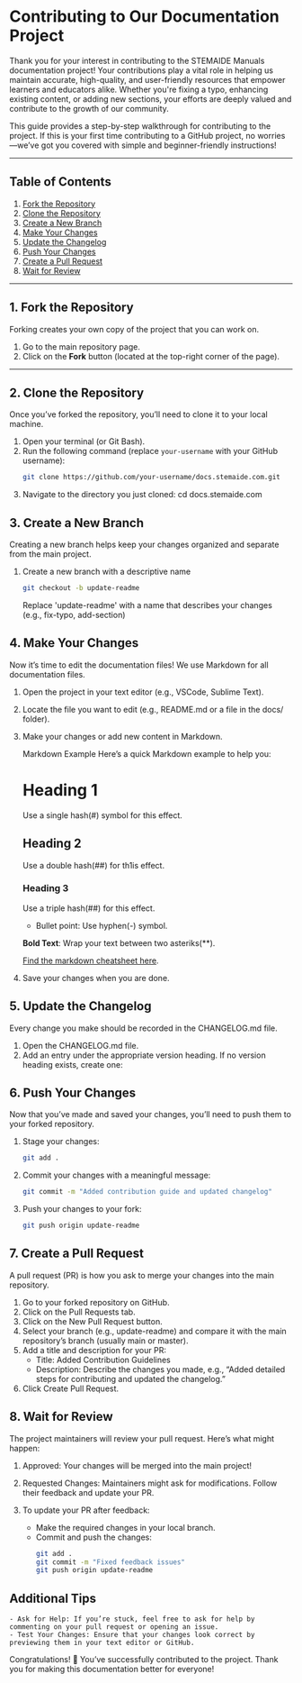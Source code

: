 # Contributing to Our Documentation Project

Thank you for your interest in contributing to the STEMAIDE Manuals documentation project! Your contributions play a vital role in helping us maintain accurate, high-quality, and user-friendly resources that empower learners and educators alike. Whether you're fixing a typo, enhancing existing content, or adding new sections, your efforts are deeply valued and contribute to the growth of our community.

This guide provides a step-by-step walkthrough for contributing to the project. If this is your first time contributing to a GitHub project, no worries—we’ve got you covered with simple and beginner-friendly instructions!

---

## Table of Contents

1. [Fork the Repository](#1-fork-the-repository)
2. [Clone the Repository](#2-clone-the-repository)
3. [Create a New Branch](#3-create-a-new-branch)
4. [Make Your Changes](#4-make-your-changes)
5. [Update the Changelog](#5-update-the-changelog)
6. [Push Your Changes](#6-push-your-changes)
7. [Create a Pull Request](#7-create-a-pull-request)
8. [Wait for Review](#8-wait-for-review)

---

## 1. Fork the Repository

Forking creates your own copy of the project that you can work on.

1. Go to the main repository page.
2. Click on the **Fork** button (located at the top-right corner of the page).

---

## 2. Clone the Repository

Once you’ve forked the repository, you’ll need to clone it to your local machine.

1. Open your terminal (or Git Bash).
2. Run the following command (replace `your-username` with your GitHub username):
   ```bash
   git clone https://github.com/your-username/docs.stemaide.com.git
   ```
3. Navigate to the directory you just cloned:
   cd docs.stemaide.com

## 3. Create a New Branch

Creating a new branch helps keep your changes organized and separate from the main project.

1. Create a new branch with a descriptive name
   ```bash
   git checkout -b update-readme
   ```
   Replace 'update-readme' with a name that describes your changes (e.g., fix-typo, add-section)

## 4. Make Your Changes

Now it’s time to edit the documentation files! We use Markdown for all documentation files.

1. Open the project in your text editor (e.g., VSCode, Sublime Text).
2. Locate the file you want to edit (e.g., README.md or a file in the docs/ folder).
3. Make your changes or add new content in Markdown.

   Markdown Example
   Here’s a quick Markdown example to help you:

   # Heading 1
   Use a single hash(#) symbol for this effect.
   ## Heading 2
   Use a double hash(##) for th1is effect.
   ### Heading 3
   Use a triple hash(##) for this effect.

   - Bullet point: Use hyphen(-) symbol.

   **Bold Text**: Wrap your text between two asteriks(**).

   [Find the markdown cheatsheet here](assets/markdown_cheat_sheet_opensource.com_.pdf).

4. Save your changes when you are done.

## 5. Update the Changelog

Every change you make should be recorded in the CHANGELOG.md file.

1. Open the CHANGELOG.md file.
2. Add an entry under the appropriate version heading. If no version heading exists, create one:

## 6. Push Your Changes

Now that you’ve made and saved your changes, you’ll need to push them to your forked repository.

1. Stage your changes:
   ```bash
   git add .
   ```
2. Commit your changes with a meaningful message:
   ```bash
   git commit -m "Added contribution guide and updated changelog"
   ```
3. Push your changes to your fork:
   ```bash
   git push origin update-readme
   ```

## 7. Create a Pull Request

A pull request (PR) is how you ask to merge your changes into the main repository.

1. Go to your forked repository on GitHub.
2. Click on the Pull Requests tab.
3. Click on the New Pull Request button.
4. Select your branch (e.g., update-readme) and compare it with the main repository’s branch (usually main or master).
5. Add a title and description for your PR:
    - Title: Added Contribution Guidelines
    - Description: Describe the changes you made, e.g., “Added detailed steps for contributing and updated the changelog.”
6. Click Create Pull Request.

## 8. Wait for Review

The project maintainers will review your pull request. Here’s what might happen:

1. Approved: Your changes will be merged into the main project!
2. Requested Changes: Maintainers might ask for modifications. Follow their feedback and update your PR.

3. To update your PR after feedback:

    - Make the required changes in your local branch.
    - Commit and push the changes:
      ```bash
      git add .
      git commit -m "Fixed feedback issues"
      git push origin update-readme
      ```
      
## Additional Tips

    - Ask for Help: If you’re stuck, feel free to ask for help by commenting on your pull request or opening an issue.
    - Test Your Changes: Ensure that your changes look correct by previewing them in your text editor or GitHub.

Congratulations! 🎉 You’ve successfully contributed to the project. Thank you for making this documentation better for everyone!